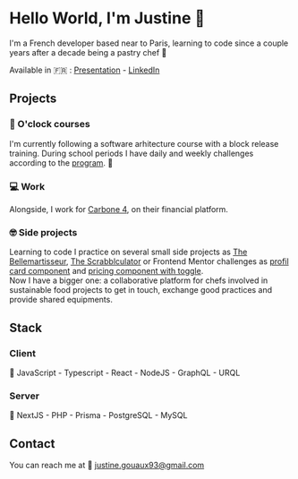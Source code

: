# Hello World, I'm Justine 👋

I'm a French developer based near to Paris, learning to code since a couple years after a decade being a pastry chef :cake:

Available in 🇫🇷 : [Presentation](https://justine-gouaux.github.io/Presentation/) - [LinkedIn](https://www.linkedin.com/in/justine-gouaux-03380491/)

## Projects

### 🎒 O'clock courses

I'm currently following a software arhitecture course with a block release training.
During school periods I have daily and weekly challenges according to the [program](https://oclock.io/formations/alternance#programme). 📆

### 💻 Work 

Alongside, I work for [Carbone 4](https://www.carbone4.com/en), on their financial platform.

### 🤓 Side projects

Learning to code I practice on several small side projects as [The Bellemartisseur](https://www.carbone4.com/en), [The Scrabblculator](https://github.com/Justine-Gouaux/Le-Scrabblculator) or Frontend Mentor challenges as [profil card component](https://github.com/Justine-Gouaux/Profil-card-component) and [pricing component with toggle](https://github.com/Justine-Gouaux/Pricing-component-with-toggle).
</br>
Now I have a bigger one: a collaborative platform for chefs involved in sustainable food projects to get in touch, exchange good practices and provide shared equipments.

## Stack

### Client
👀 JavaScript - Typescript - React - NodeJS - GraphQL - URQL
### Server
🤖 NextJS - PHP - Prisma - PostgreSQL - MySQL 

## Contact

You can reach me at 📧 justine.gouaux93@gmail.com
